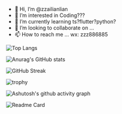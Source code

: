 - 👋 Hi, I’m @zzailianlian
- 👀 I’m interested in Coding???
- 🌱 I’m currently learning ts?flutter?python?
- 💞️ I’m looking to collaborate on ...
- 📫 How to reach me ...
wx: zzz886885

![Top Langs](https://github-readme-stats.vercel.app/api/top-langs/?username=zzailianlian&layout=compact)

![Anurag's GitHub stats](https://github-readme-stats.vercel.app/api?username=zzailianlian&show_icons=true&theme=onedark)

![GitHub Streak](https://github-readme-streak-stats.herokuapp.com/?user=zzailianlian)

![trophy](https://github-profile-trophy.vercel.app/?username=zzailianlian&theme=onedark)

![Ashutosh's github activity graph](https://activity-graph.herokuapp.com/graph?username=zzailianlian&theme=react-dark)

![Readme Card](https://github-readme-stats.vercel.app/api/pin/?username=zzailianlian&repo=myPromise)

<!---
zzailianlian/zzailianlian is a ✨ special ✨ repository because its `README.md` (this file) appears on your GitHub profile.
You can click the Preview link to take a look at your changes.
--->
